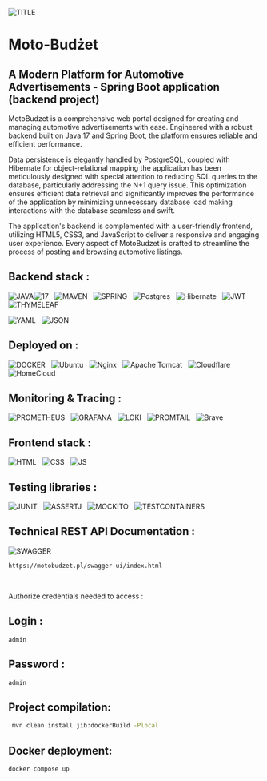 
![TITLE](https://img.shields.io/badge/MotoBudzetAPI%20-%20v1.0-blue) <br>
# Moto-Budżet
## A Modern Platform for Automotive Advertisements - Spring Boot application (backend project)

MotoBudzet is a comprehensive web portal designed for creating and managing automotive advertisements with ease. 
Engineered with a robust backend built on Java 17 and Spring Boot, the platform ensures reliable and efficient performance. 


Data persistence is elegantly handled by PostgreSQL, coupled with Hibernate for object-relational mapping the application
has been meticulously designed with special attention to reducing SQL queries to the database, particularly addressing
the N+1 query issue. This optimization ensures efficient data retrieval and significantly improves the performance of the
application by minimizing unnecessary database load making interactions with the database seamless and swift.





The application's backend is complemented with a user-friendly frontend, utilizing HTML5, CSS3, and JavaScript
to deliver a responsive and engaging user experience. Every aspect of MotoBudzet is crafted to streamline the 
process of posting and browsing automotive listings.


## Backend stack : <br>

[//]: # (![JAVA17]&#40;https://img.shields.io/badge/17-Java-orange?style=for-the-badge&#41; &nbsp;)
![JAVA](https://img.shields.io/badge/Java-orange?style=for-the-badge)![17](https://img.shields.io/badge/17-gray?style=for-the-badge) &nbsp;
![MAVEN](https://img.shields.io/badge/apache_maven-C71A36?style=for-the-badge&logo=apachemaven&logoColor=white) &nbsp;
![SPRING](https://img.shields.io/badge/Spring_Boot-F2F4F9?style=for-the-badge&logo=spring) &nbsp;
![Postgres](https://img.shields.io/badge/postgres-%23316192.svg?style=for-the-badge&logo=postgresql&logoColor=white)  &nbsp;
![Hibernate](https://img.shields.io/badge/Hibernate-59666C?style=for-the-badge&logo=Hibernate&logoColor=white)  &nbsp;
![JWT](https://img.shields.io/badge/JWT-000000?style=for-the-badge&logo=JSON%20web%20tokens&logoColor=white)  &nbsp;
![THYMELEAF](https://img.shields.io/badge/Thymeleaf-%23005C0F.svg?style=for-the-badge&logo=Thymeleaf&logoColor=white)  &nbsp;


![YAML](https://img.shields.io/badge/yaml-%23ffffff.svg?style=for-the-badge&logo=yaml&logoColor=151515)  &nbsp;
![JSON](https://img.shields.io/badge/json-5E5C5C?style=for-the-badge&logo=json&logoColor=white)  &nbsp;

## Deployed on :<br>
![DOCKER](https://img.shields.io/badge/Docker-2CA5E0?style=for-the-badge&logo=docker&logoColor=white) &nbsp;
![Ubuntu](https://img.shields.io/badge/Ubuntu-E95420?style=for-the-badge&logo=ubuntu&logoColor=white) &nbsp;
![Nginx](https://img.shields.io/badge/nginx-%23009639.svg?style=for-the-badge&logo=nginx&logoColor=white) &nbsp;
![Apache Tomcat](https://img.shields.io/badge/apache%20tomcat-%23F8DC75.svg?style=for-the-badge&logo=apache-tomcat&logoColor=black) &nbsp;
![Cloudflare](https://img.shields.io/badge/Cloudflare-F38020?style=for-the-badge&logo=Cloudflare&logoColor=white) &nbsp;
![HomeCloud](https://img.shields.io/badge/HomeCLOUD.pl-white?style=for-the-badge&logo=Cloudflare&logoColor=red) &nbsp;

## Monitoring & Tracing : <br>
![PROMETHEUS](https://img.shields.io/badge/Prometheus-000000?style=for-the-badge&logo=prometheus&labelColor=00000)  &nbsp;
![GRAFANA](https://img.shields.io/badge/Grafana-black?style=for-the-badge&logo=grafana&logoColor=orange) &nbsp;
![LOKI](https://img.shields.io/badge/loki-black?style=for-the-badge&logo=grafana&logoColor=orange) &nbsp;
![PROMTAIL](https://img.shields.io/badge/promtail-black?style=for-the-badge&logo=grafana&logoColor=orange) &nbsp;
![Brave](https://img.shields.io/badge/Brave-FB542B?style=for-the-badge&logo=Brave&logoColor=white) &nbsp;

## Frontend stack :<br>
![HTML](https://img.shields.io/badge/HTML5-E34F26?style=for-the-badge&logo=html5&logoColor=white) &nbsp;
![CSS](https://img.shields.io/badge/CSS3-1572B6?style=for-the-badge&logo=css3&logoColor=white) &nbsp;
![JS](https://img.shields.io/badge/javascript-%23323330.svg?style=for-the-badge&logo=javascript&logoColor=%23F7DF1E)

## Testing libraries :<br>

![JUNIT](https://img.shields.io/badge/Junit5-25A162?style=for-the-badge&logo=junit5&logoColor=white) &nbsp;
![ASSERTJ](https://img.shields.io/badge/AssertJ-25A162?style=for-the-badge) &nbsp;
![MOCKITO](https://img.shields.io/badge/Mockito-78A641?style=for-the-badge) &nbsp;
![TESTCONTAINERS](https://img.shields.io/badge/Testcontainers-9B489A?style=for-the-badge) &nbsp;

## Technical REST API Documentation :<br>
![SWAGGER](https://img.shields.io/badge/-Swagger-%23Clojure?style=for-the-badge&logo=swagger&logoColor=white)

```
https://motobudzet.pl/swagger-ui/index.html 
```

<br>

Authorize credentials needed to access :
## Login : 
```
admin
```
## Password : 
```
admin
```
## Project compilation: 
```bash
 mvn clean install jib:dockerBuild -Plocal
```
## Docker deployment:
```bash
docker compose up
```
